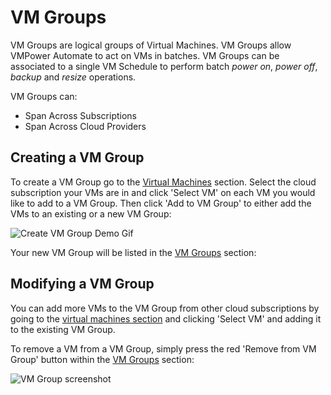 # VM Groups

VM Groups are logical groups of Virtual Machines. VM Groups allow VMPower Automate to act on VMs in batches. VM Groups can be associated to a single VM Schedule to perform batch *power on*, *power off*, *backup* and *resize* operations.

VM Groups can:

* Span Across Subscriptions
* Span Across Cloud Providers

## Creating a VM Group

To create a VM Group go to the [Virtual Machines](https://app.vmpower.io/dashboard/virtual-machines) section. Select the cloud subscription your VMs are in and click 'Select VM' on each VM you would like to add to a VM Group. Then click 'Add to VM Group' to either add the VMs to an existing or a new VM Group:

![Create VM Group Demo Gif](https://cdn.vmpower.com/docs/vm-group-demo.gif)

Your new VM Group will be listed in the [VM Groups](https://app.vmpower.io/dashboard/vm-groups) section:

## Modifying a VM Group

You can add more VMs to the VM Group from other cloud subscriptions by going to the [virtual machines section]( https://app.vmpower.io/dashboard/virtual-machines) and clicking 'Select VM' and adding it to the existing VM Group.

To remove a VM from a VM Group, simply press the red 'Remove from VM Group' button within the [VM Groups](https://app.vmpower.io/dashboard/vm-groups) section:

![VM Group screenshot](https://cdn.vmpower.com/docs/vm-group.png)
